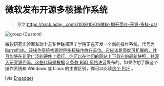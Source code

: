 # 微软发布开源多核操作系统

> 原文:[https://hack aday . com/2009/10/01/微软-揭开面纱-开源-多核-os/](https://hackaday.com/2009/10/01/microsoft-unveils-open-source-multi-core-os/)

![group (Custom)](../Images/d8d7a760f0e205049620c59195dfe577.png "group (Custom)")

微软研究实验室和瑞士苏黎世联邦理工学院正在开发一个新的操作系统，代号为 [Barrelfish。该操作系统构建时将多核操作放在首位。它应该是高度可扩展的，并且能够在非常广泛的硬件上运行。你可以在他们的网站上下载它的最新快照，并深入研究源代码，这些代码是根据](http://www.barrelfish.org/) [3 条款 BSD 风格许可](http://www.opensource.org/licenses/bsd-license.php)发布的。如果你想了解这个操作系统和 Windows 或 Linux 的主要区别，你可以阅读[这个 PDF](http://www.barrelfish.org/barrelfish_sosp09.pdf) 。

[via [Engadget](http://www.engadget.com/2009/09/29/microsoft-unveils-barrelfish-multi-core-optimized-os/)
